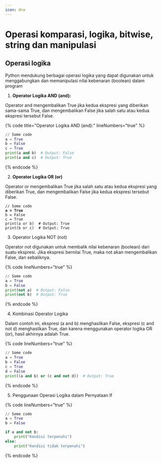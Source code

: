 ```yaml
---
icon: dna
---
```


# Operasi komparasi, logika, bitwise, string dan manipulasi

## Operasi logika

Python mendukung berbagai operasi logika yang dapat digunakan untuk menggabungkan dan memanipulasi nilai kebenaran (boolean) dalam program

1. **Operator Logika AND (and):**

Operator and mengembalikan True jika kedua ekspresi yang diberikan sama-sama True, dan mengembalikan False jika salah satu atau kedua ekspresi tersebut False.

{% code title="Operator Logika AND (and):" lineNumbers="true" %}
```python
// Some code
a = True
b = False
c = True
print(a and b)  # Output: False
print(a and c)  # Output: True
```
{% endcode %}

2. **Operator Logika OR (or)**

Operator or mengembalikan True jika salah satu atau kedua ekspresi yang diberikan True, dan mengembalikan False jika kedua ekspresi tersebut False.

<pre class="language-python" data-title="Operator Logika OR (or)" data-line-numbers><code class="lang-python">// Some code
<strong>a = True
</strong>b = False
c = True
print(a or b)  # Output: True
print(b or c)  # Output: True
</code></pre>

3. Operator Logika NOT (not)

Operator not digunakan untuk membalik nilai kebenaran (boolean) dari suatu ekspresi. Jika ekspresi bernilai True, maka not akan mengembalikan False, dan sebaliknya.

{% code lineNumbers="true" %}
```python
// Some code
a = True
b = False
print(not a)  # Output: False
print(not b)  # Output: True
```
{% endcode %}

4. Kombinasi Operator Logika

Dalam contoh ini, ekspresi (a and b) menghasilkan False, ekspresi (c and not d) menghasilkan True, dan karena menggunakan operator logika OR (or), hasil akhirnya adalah True.

{% code lineNumbers="true" %}
```python
// Some code
a = True
b = False
c = True
d = False
print((a and b) or (c and not d))  # Output: True
```
{% endcode %}

5. Penggunaan Operasi Logika dalam Pernyataan If

{% code lineNumbers="true" %}
```python
// Some code
a = True
b = False

if a and not b:
    print("Kondisi terpenuhi")
else:
    print("Kondisi tidak terpenuhi")
```
{% endcode %}
